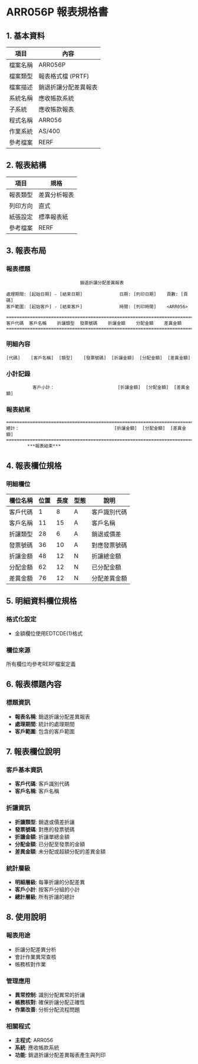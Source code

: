 # ARR056P 報表規格書

## 1. 基本資料

| 項目 | 內容 |
|------|------|
| 檔案名稱 | ARR056P |
| 檔案類型 | 報表格式檔 (PRTF) |
| 檔案描述 | 銷退折讓分配差異報表 |
| 系統名稱 | 應收帳款系統 |
| 子系統 | 應收帳款報表 |
| 程式名稱 | ARR056 |
| 作業系統 | AS/400 |
| 參考檔案 | RERF |

## 2. 報表結構

| 項目 | 規格 |
|------|------|
| 報表類型 | 差異分析報表 |
| 列印方向 | 直式 |
| 紙張設定 | 標準報表紙 |
| 參考檔案 | RERF |

## 3. 報表布局

### 報表標題
```
                            銷退折讓分配差異報表
                    
處理期間: [起始日期] - [結束日期]              日期: [列印日期]    頁數: [頁碼]
客戶範圍: [起始客戶] - [結束客戶]              時間: [列印時間]    <ARR056>

================================================================================
客戶代碼  客戶名稱    折讓類型  發票號碼    折讓金額    分配金額    差異金額
================================================================================
```

### 明細內容
```
[代碼]    [客戶名稱]  [類型]    [發票號碼]  [折讓金額]  [分配金額]  [差異金額]
```

### 小計記錄
```
          客戶小計：                        [折讓金額]  [分配金額]  [差異金額]
```

### 報表結尾
```
================================================================================
總計：                                    [折讓金額]  [分配金額]  [差異金額]
================================================================================
        ***報表結束***
```

## 4. 報表欄位規格

### 明細欄位

| 欄位名稱 | 位置 | 長度 | 型態 | 說明 |
|----------|------|------|------|------|
| 客戶代碼 | 1 | 8 | A | 客戶識別代碼 |
| 客戶名稱 | 11 | 15 | A | 客戶名稱 |
| 折讓類型 | 28 | 6 | A | 銷退或價差 |
| 發票號碼 | 36 | 10 | A | 對應發票號碼 |
| 折讓金額 | 48 | 12 | N | 折讓總金額 |
| 分配金額 | 62 | 12 | N | 已分配金額 |
| 差異金額 | 76 | 12 | N | 分配差異金額 |

## 5. 明細資料欄位規格

### 格式化設定
- 金額欄位使用EDTCDE(1)格式

### 欄位來源
所有欄位均參考RERF檔案定義

## 6. 報表標題內容

### 標題資訊
- **報表名稱**: 銷退折讓分配差異報表
- **處理期間**: 統計的處理期間
- **客戶範圍**: 包含的客戶範圍

## 7. 報表欄位說明

### 客戶基本資訊
- **客戶代碼**: 客戶識別代碼
- **客戶名稱**: 客戶名稱

### 折讓資訊
- **折讓類型**: 銷退或價差折讓
- **發票號碼**: 對應的發票號碼
- **折讓金額**: 折讓單總金額
- **分配金額**: 已分配至發票的金額
- **差異金額**: 未分配或超額分配的差異金額

### 統計層級
- **明細層級**: 每筆折讓的分配差異
- **客戶小計**: 按客戶分組的小計
- **總計層級**: 所有折讓的總計

## 8. 使用說明

### 報表用途
- 折讓分配差異分析
- 會計作業異常查核
- 帳務核對作業

### 管理應用
- **異常控制**: 識別分配異常的折讓
- **帳務核對**: 確保折讓分配正確性
- **作業改善**: 分析分配流程問題

### 相關程式
- **主程式**: ARR056
- **系統**: 應收帳款系統
- **功能**: 銷退折讓分配差異報表產生與列印 